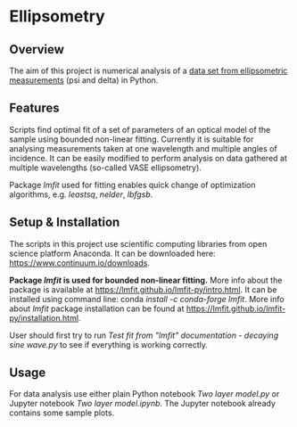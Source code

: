 # Ellipsometry

## Overview

The aim of this project is numerical analysis of a [data set from ellipsometric measurements](https://en.wikipedia.org/wiki/Ellipsometry)
 (psi and delta) in Python. 
 
 ## Features
Scripts find optimal fit of a set of parameters of an optical model of the sample using bounded non-linear fitting. Currently it is suitable for analysing measurements taken at one wavelength and multiple angles of incidence. It can be easily modified to perform analysis on data gathered at multiple wavelengths (so-called VASE ellipsometry).

Package *lmfit* used for fitting enables quick change of optimization algorithms, e.g. *leastsq*, *nelder*, *lbfgsb*.

## Setup & Installation
The scripts in this project use scientific computing libraries from open science platform Anaconda.
It can be downloaded here: https://www.continuum.io/downloads.

**Package *lmfit* is used for bounded non-linear fitting.**
More info about the package is available at https://lmfit.github.io/lmfit-py/intro.html.
It can be installed using command line: conda *install -c conda-forge lmfit*.
More info about *lmfit* package installation can be found at https://lmfit.github.io/lmfit-py/installation.html.

User should first try to run *Test fit from "lmfit" documentation - decaying sine wave.py* to see if everything is working correctly.

## Usage
For data analysis use either plain Python notebook *Two layer model.py* or Jupyter notebook *Two layer model.ipynb*. The Jupyter notebook already contains some sample plots.


